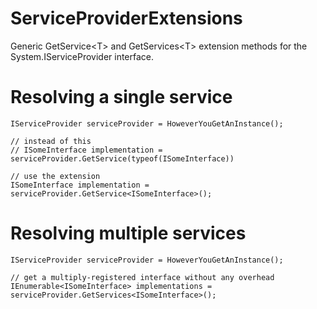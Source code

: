 ServiceProviderExtensions
=========================

Generic GetService&lt;T&gt; and GetServices&lt;T&gt; extension methods for the System.IServiceProvider interface.

# Resolving a single service

    IServiceProvider serviceProvider = HoweverYouGetAnInstance();

    // instead of this
    // ISomeInterface implementation = serviceProvider.GetService(typeof(ISomeInterface))

    // use the extension
    ISomeInterface implementation = serviceProvider.GetService<ISomeInterface>();

# Resolving multiple services

    IServiceProvider serviceProvider = HoweverYouGetAnInstance();

    // get a multiply-registered interface without any overhead
    IEnumerable<ISomeInterface> implementations = serviceProvider.GetServices<ISomeInterface>();
